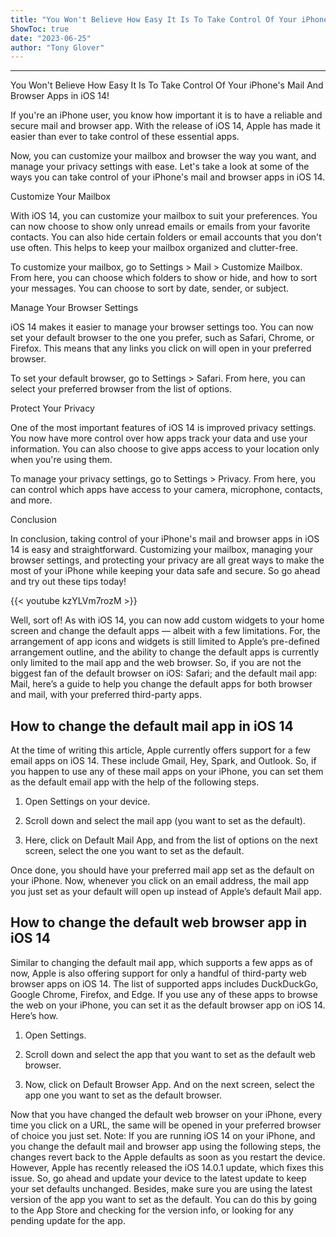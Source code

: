 ```yaml
---
title: "You Won't Believe How Easy It Is To Take Control Of Your iPhone's Mail And Browser Apps in iOS 14!"
ShowToc: true 
date: "2023-06-25"
author: "Tony Glover"
---
```

*****
You Won't Believe How Easy It Is To Take Control Of Your iPhone's Mail And Browser Apps in iOS 14!

If you're an iPhone user, you know how important it is to have a reliable and secure mail and browser app. With the release of iOS 14, Apple has made it easier than ever to take control of these essential apps.

Now, you can customize your mailbox and browser the way you want, and manage your privacy settings with ease. Let's take a look at some of the ways you can take control of your iPhone's mail and browser apps in iOS 14.

Customize Your Mailbox

With iOS 14, you can customize your mailbox to suit your preferences. You can now choose to show only unread emails or emails from your favorite contacts. You can also hide certain folders or email accounts that you don't use often. This helps to keep your mailbox organized and clutter-free.

To customize your mailbox, go to Settings > Mail > Customize Mailbox. From here, you can choose which folders to show or hide, and how to sort your messages. You can choose to sort by date, sender, or subject.

Manage Your Browser Settings

iOS 14 makes it easier to manage your browser settings too. You can now set your default browser to the one you prefer, such as Safari, Chrome, or Firefox. This means that any links you click on will open in your preferred browser.

To set your default browser, go to Settings > Safari. From here, you can select your preferred browser from the list of options.

Protect Your Privacy

One of the most important features of iOS 14 is improved privacy settings. You now have more control over how apps track your data and use your information. You can also choose to give apps access to your location only when you're using them.

To manage your privacy settings, go to Settings > Privacy. From here, you can control which apps have access to your camera, microphone, contacts, and more.

Conclusion

In conclusion, taking control of your iPhone's mail and browser apps in iOS 14 is easy and straightforward. Customizing your mailbox, managing your browser settings, and protecting your privacy are all great ways to make the most of your iPhone while keeping your data safe and secure. So go ahead and try out these tips today!

{{< youtube kzYLVm7rozM >}} 




Well, sort of!
As with iOS 14, you can now add custom widgets to your home screen and change the default apps — albeit with a few limitations. For, the arrangement of app icons and widgets is still limited to Apple’s pre-defined arrangement outline, and the ability to change the default apps is currently only limited to the mail app and the web browser.
So, if you are not the biggest fan of the default browser on iOS: Safari; and the default mail app: Mail, here’s a guide to help you change the default apps for both browser and mail, with your preferred third-party apps.

 
## How to change the default mail app in iOS 14


At the time of writing this article, Apple currently offers support for a few email apps on iOS 14. These include Gmail, Hey, Spark, and Outlook. So, if you happen to use any of these mail apps on your iPhone, you can set them as the default email app with the help of the following steps.
1. Open Settings on your device.
2. Scroll down and select the mail app (you want to set as the default).

3. Here, click on Default Mail App, and from the list of options on the next screen, select the one you want to set as the default.

Once done, you should have your preferred mail app set as the default on your iPhone. Now, whenever you click on an email address, the mail app you just set as your default will open up instead of Apple’s default Mail app.

 
## How to change the default web browser app in iOS 14


Similar to changing the default mail app, which supports a few apps as of now, Apple is also offering support for only a handful of third-party web browser apps on iOS 14. The list of supported apps includes DuckDuckGo, Google Chrome, Firefox, and Edge. If you use any of these apps to browse the web on your iPhone, you can set it as the default browser app on iOS 14. Here’s how.
1. Open Settings.
2. Scroll down and select the app that you want to set as the default web browser.

3. Now, click on Default Browser App. And on the next screen, select the app one you want to set as the default browser.

Now that you have changed the default web browser on your iPhone, every time you click on a URL, the same will be opened in your preferred browser of choice you just set.
Note: If you are running iOS 14 on your iPhone, and you change the default mail and browser app using the following steps, the changes revert back to the Apple defaults as soon as you restart the device. However, Apple has recently released the iOS 14.0.1 update, which fixes this issue. So, go ahead and update your device to the latest update to keep your set defaults unchanged. Besides, make sure you are using the latest version of the app you want to set as the default. You can do this by going to the App Store and checking for the version info, or looking for any pending update for the app.




